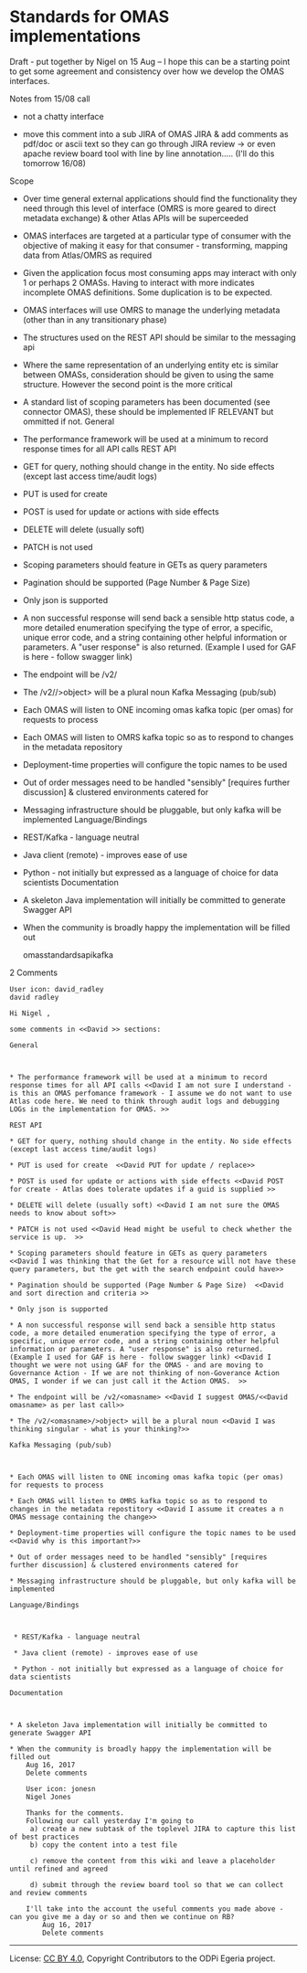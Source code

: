 <!-- SPDX-License-Identifier: CC-BY-4.0 -->

# Standards for OMAS implementations

Draft - put together by Nigel on 15 Aug – I hope this can be a starting point to get some agreement and consistency over how we develop the OMAS interfaces.

Notes from 15/08 call 

 * not a chatty interface

 * move this comment into a sub JIRA of OMAS JIRA & add comments as pdf/doc or ascii text so they can go through JIRA review -> or even apache review board tool with line by line annotation..... (I'll do this tomorrow 16/08)


Scope


* Over time general external applications should find the functionality they need through this level of interface (OMRS is more geared to direct metadata exchange) & other Atlas APIs will be superceeded
* OMAS interfaces are targeted at a particular type of consumer with the objective of making it easy for that consumer - transforming, mapping data from Atlas/OMRS as required
* Given the application focus most consuming apps may interact with only 1 or perhaps 2 OMASs. Having to interact with more indicates incomplete OMAS definitions. Some duplication is to be expected.
* OMAS interfaces will use OMRS to manage the underlying metadata (other than in any transitionary phase)
* The structures used on the REST API should be similar to the messaging api
* Where the same representation of an underlying entity etc is similar between OMASs, consideration should be given to using the same structure. However the second point is the more critical
* A standard list of scoping parameters has been documented (see connector OMAS), these should be implemented IF RELEVANT but ommitted if not.
General


* The performance framework will be used at a minimum to record response times for all API calls
REST API

 

* GET for query, nothing should change in the entity. No side effects (except last access time/audit logs)
* PUT is used for create
* POST is used for update or actions with side effects
* DELETE will delete (usually soft)
* PATCH is not used
* Scoping parameters should feature in GETs as query parameters
* Pagination should be supported (Page Number & Page Size)
* Only json is supported
* A non successful response will send back a sensible http status code, a more detailed enumeration specifying the type of error, a specific, unique error code, and a string containing other helpful information or parameters. A "user response" is also returned. (Example I used for GAF is here - follow swagger link)
* The endpoint will be /v2/<omasname>
* The /v2/<omasname>/>object> will be a plural noun
Kafka Messaging (pub/sub)


* Each OMAS will listen to ONE incoming omas kafka topic (per omas) for requests to process
* Each OMAS will listen to OMRS kafka topic so as to respond to changes in the metadata repository
* Deployment-time properties will configure the topic names to be used
* Out of order messages need to be handled "sensibly" [requires further discussion] & clustered environments catered for
* Messaging infrastructure should be pluggable, but only kafka will be implemented
Language/Bindings


 * REST/Kafka - language neutral
 * Java client (remote) - improves ease of use 
 * Python - not initially but expressed as a language of choice for data scientists
Documentation


* A skeleton Java implementation will initially be committed to generate Swagger API
* When the community is broadly happy the implementation will be filled out

    omasstandardsapikafka 

2 Comments

    User icon: david_radley
    david radley

    Hi Nigel ,

    some comments in <<David >> sections:

    General

     

    * The performance framework will be used at a minimum to record response times for all API calls <<David I am not sure I understand - is this an OMAS perfomance framework - I assume we do not want to use Atlas code here. We need to think through audit logs and debugging LOGs in the implementation for OMAS. >>

    REST API

    * GET for query, nothing should change in the entity. No side effects (except last access time/audit logs)

    * PUT is used for create  <<David PUT for update / replace>>

    * POST is used for update or actions with side effects <<David POST for create - Atlas does tolerate updates if a guid is supplied >>

    * DELETE will delete (usually soft) <<David I am not sure the OMAS needs to know about soft>>

    * PATCH is not used <<David Head might be useful to check whether the service is up.  >>

    * Scoping parameters should feature in GETs as query parameters <<David I was thinking that the Get for a resource will not have these query parameters, but the get with the search endpoint could have>>

    * Pagination should be supported (Page Number & Page Size)  <<David and sort direction and criteria >>

    * Only json is supported

    * A non successful response will send back a sensible http status code, a more detailed enumeration specifying the type of error, a specific, unique error code, and a string containing other helpful information or parameters. A "user response" is also returned. (Example I used for GAF is here - follow swagger link) <<David I thought we were not using GAF for the OMAS - and are moving to Governance Action - If we are not thinking of non-Goverance Action OMAS, I wonder if we can just call it the Action OMAS.  >>

    * The endpoint will be /v2/<omasname> <<David I suggest OMAS/<<David omasname> as per last call>>

    * The /v2/<omasname>/>object> will be a plural noun <<David I was thinking singular - what is your thinking?>>

    Kafka Messaging (pub/sub)

     

    * Each OMAS will listen to ONE incoming omas kafka topic (per omas) for requests to process

    * Each OMAS will listen to OMRS kafka topic so as to respond to changes in the metadata repostitory <<David I assume it creates a n OMAS message containing the change>>

    * Deployment-time properties will configure the topic names to be used <<David why is this important?>>

    * Out of order messages need to be handled "sensibly" [requires further discussion] & clustered environments catered for

    * Messaging infrastructure should be pluggable, but only kafka will be implemented

    Language/Bindings

     

     * REST/Kafka - language neutral

     * Java client (remote) - improves ease of use

     * Python - not initially but expressed as a language of choice for data scientists

    Documentation

     

    * A skeleton Java implementation will initially be committed to generate Swagger API

    * When the community is broadly happy the implementation will be filled out
        Aug 16, 2017
        Delete comments

        User icon: jonesn
        Nigel Jones

        Thanks for the comments.
        Following our call yesterday I'm going to
         a) create a new subtask of the toplevel JIRA to capture this list of best practices 
         b) copy the content into a test file 

         c) remove the content from this wiki and leave a placeholder until refined and agreed

         d) submit through the review board tool so that we can collect and review comments

        I'll take into the account the useful comments you made above - can you give me a day or so and then we continue on RB?
            Aug 16, 2017
            Delete comments
            
            
 
----
License: [CC BY 4.0](https://creativecommons.org/licenses/by/4.0/),
Copyright Contributors to the ODPi Egeria project.

